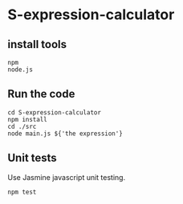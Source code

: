 # S-expression-calculator

## install tools

```
npm 
node.js 
```

## Run the code

```#!/bin/bash
cd S-expression-calculator
npm install
cd ./src
node main.js ${'the expression'}
```

## Unit tests

Use Jasmine javascript unit testing.

```#!/bin/bash
npm test
```

